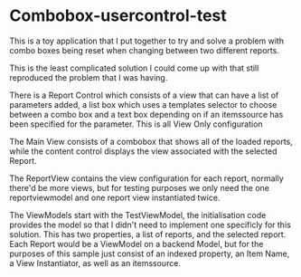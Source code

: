 # Combobox-usercontrol-test
This is a toy application that I put together to try and solve a problem with combo boxes being reset when changing between two different reports.

This is the least complicated solution I could come up with that still reproduced the problem that I was having.

There is a Report Control which consists of a view that can have a list of parameters added, a list box which uses a templates selector to choose between a combo box and a text box depending on if an itemssource has been specified for the parameter.  This is all View Only configuration

The Main View consists of a combobox that shows all of the loaded reports, while the content control displays the view associated with the selected Report.

The ReportView contains the view configuration for each report, normally there'd be more views, but for testing purposes we only need the one reportviewmodel and one report view instantiated twice.

The ViewModels start with the TestViewModel, the initialisation code provides the model so that I didn't need to implement one specificly for this solution.  This has two properties, a list of reports, and the selected report.  Each Report would be a ViewModel on a backend Model, but for the purposes of this sample just consist of an indexed property, an Item Name, a View Instantiator, as well as an itemssource.  
